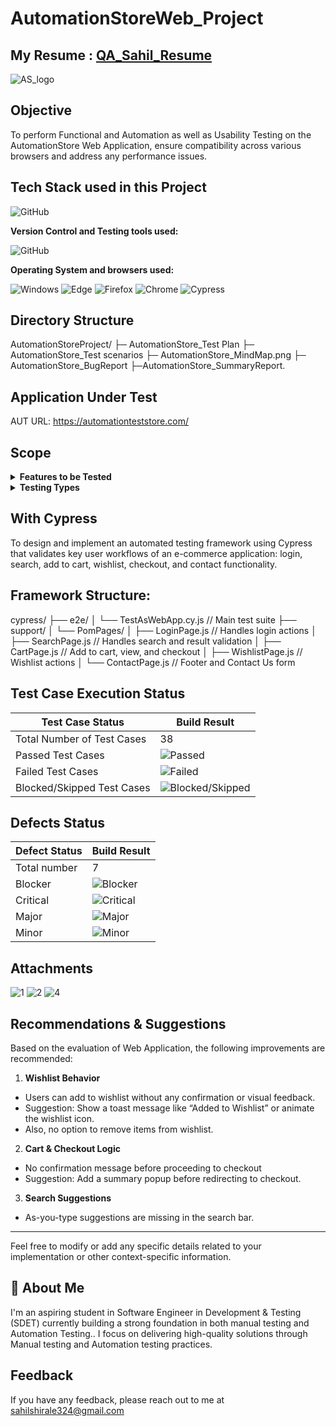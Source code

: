 # AutomationStoreWeb_Project

## My Resume :     [QA_Sahil_Resume](https://drive.google.com/file/d/1-QZGgsFeTayxeH_VfWMeBfx7hbrphyw-/view?usp=sharing)

![AS_logo](https://github.com/user-attachments/assets/d73fda4d-d7af-4602-8126-c95d81b54e53)




## Objective

To perform Functional and Automation as well as  Usability Testing on the AutomationStore Web Application, ensure compatibility across various browsers and address any performance issues.

## Tech Stack used in this Project

<img alt="GitHub" src="https://automationteststore.com/resources/image/18/7a/8.png" />

**Version Control and Testing tools used:**

<img alt="GitHub" src="https://img.shields.io/badge/GitHub-181717?logo=github&logoColor=white&style=flat" />

**Operating System and browsers used:**

<img alt="Windows" src="https://img.shields.io/badge/Windows-00ADEF?logo=windows&logoColor=white&style=flat" />
<img alt="Edge" src="https://img.shields.io/badge/Edge-5C2D91?logo=microsoft-edge&logoColor=white&style=flat" />
<img alt="Firefox" src="https://img.shields.io/badge/Firefox-FF9500?logo=firefox-browser&logoColor=white&style=flat" />
<img alt="Chrome" src="https://img.shields.io/badge/Chrome-4285F4?logo=google-chrome&logoColor=white&style=flat" />
<img alt="Cypress" src="https://github.com/user-attachments/assets/bebb5d6b-9232-4ee0-b095-cbf69654941f" />

## Directory Structure
AutomationStoreProject/
├─ AutomationStore_Test Plan
├─ AutomationStore_Test scenarios
├─ AutomationStore_MindMap.png
├─ AutomationStore_BugReport
├─AutomationStore_SummaryReport.

## Application Under Test 

AUT URL: https://automationteststore.com/

## Scope 
<details>
<summary><strong>Features to be Tested</strong></summary>


- Login
- Product Search 
- Add to Cart
- Checkout
- WishList
- Footer/Contact Us 



</details>

<details>
<summary><strong>Testing Types</strong></summary>

- Functional Testing
- Automation Testing 
- Usability Testing
- Compatibility Testing

</details>

## With Cypress
To design and implement an automated testing framework using Cypress that validates key user workflows of an e-commerce application: login,
 search, add to cart, wishlist, checkout, and contact functionality.

 ## Framework Structure:

 cypress/
├── e2e/
│   └── TestAsWebApp.cy.js            // Main test suite
├── support/
│   └── PomPages/
│       ├── LoginPage.js           // Handles login actions
│       ├── SearchPage.js          // Handles search and result validation
│       ├── CartPage.js            // Add to cart, view, and checkout
│       ├── WishlistPage.js        // Wishlist actions
│       └── ContactPage.js         // Footer and Contact Us form





## Test Case Execution Status

| Test Case Status            | Build Result        |
|-----------------------------|---------------------|
| Total Number of Test Cases  | 38                |
| Passed Test Cases           | ![Passed](https://img.shields.io/badge/-31-green) |
| Failed Test Cases           | ![Failed](https://img.shields.io/badge/-7-red) |
| Blocked/Skipped Test Cases  | ![Blocked/Skipped](https://img.shields.io/badge/-0-yellow) |

## Defects Status

| Defect Status   | Build Result |        
|-----------------|--------------|
| Total number    | 7          |                  
| Blocker         | ![Blocker](https://img.shields.io/badge/-0-red) |
| Critical        | ![Critical](https://img.shields.io/badge/-1-orange) |
| Major           | ![Major](https://img.shields.io/badge/-1-yellow) |
| Minor           | ![Minor](https://img.shields.io/badge/-5-green) |   





## Attachments

![1](https://github.com/user-attachments/assets/d5e12611-7576-4187-9bc6-2700abd49f09)
![2](https://github.com/user-attachments/assets/2a5c012d-512e-4621-bcd0-7ddeb0107a6b)
![4](https://github.com/user-attachments/assets/5cd5b7bb-14f3-423c-9271-d420ecf0a4a5)



## Recommendations & Suggestions

Based on the evaluation of Web Application, the following improvements are recommended:

1. **Wishlist Behavior**
-	Users can add to wishlist without any confirmation or visual feedback.
-	 Suggestion: Show a toast message like “Added to Wishlist” or animate the wishlist icon.
-	Also, no option to remove items from wishlist.

2. **Cart & Checkout Logic**
-	No confirmation message before proceeding to checkout
-	 Suggestion: Add a summary popup before redirecting to checkout.

3. **Search Suggestions** 
-	As-you-type suggestions are missing in the search bar.


---

Feel free to modify or add any specific details related to your implementation or other context-specific information.

## 🚀 About Me

I'm an  aspiring student in Software Engineer in Development & Testing (SDET) currently building a strong foundation in both manual testing and Automation Testing.. I focus on delivering high-quality solutions through Manual testing and Automation testing practices.

## Feedback

If you have any feedback, please reach out to me at sahilshirale324@gmail.com
